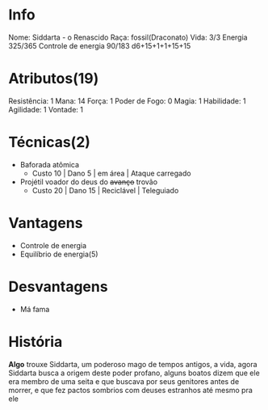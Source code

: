 # Info
Nome: Siddarta - o Renascido
Raça: fossil(Draconato)
Vida: 3/3
Energia 325/365
Controle de energia 90/183
d6+15+1+1+15+15

# Atributos(19)
Resistência: 1
Mana: 14
Força: 1
Poder de Fogo: 0
Magia: 1
Habilidade: 1
Agilidade: 1
Vontade: 1

# Técnicas(2)
- Baforada atômica
	- Custo 10 | Dano 5 | em área | Ataque carregado
- Projétil voador do deus do ~~avanço~~ trovão
	- Custo 20 | Dano 15 | Reciclável | Teleguiado


# Vantagens
- Controle de energia
- Equilíbrio de energia(5)

# Desvantagens
- Má fama


# História
**Algo** trouxe Siddarta, um poderoso mago de tempos antigos, a vida, agora Siddarta busca a origem deste poder profano, alguns boatos dizem que ele era membro de uma seita e que buscava por seus genitores antes de morrer, e que fez pactos sombrios com deuses estranhos até mesmo pra ele